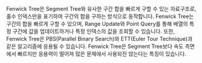 Fenwick Tree은 Segment Tree와 유사한 구간 합을 빠르게 구할 수 있는 자료구조로, 홀수 인덱스만을 표기하여 구간의 합을 구하는 방식으로 동작합니다. Fenwick Tree는 구간의 합을 빠르게 구할 수 있으며, Range Update와 Point Query를 통해 배열의 특정 구간에 값을 업데이트하거나 특정 인덱스의 값을 조회할 수 있습니다. 또한, Fenwick Tree은 PBS(Parallel Binary Search)와 ETT(Euler Tour Technique)과 같은 알고리즘에 응용될 수 있습니다. Fenwick Tree은 Segment Tree보다 속도 측면에서 빠르지만 응용력이 떨어져 많은 문제에서 사용되진 않는다는 특징이 있습니다.